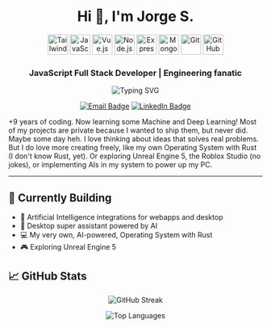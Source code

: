 <h1 align="center">Hi 👋, I'm Jorge S.</h1>

<p align="center">
  <img src="https://cdn.jsdelivr.net/gh/devicons/devicon/icons/tailwindcss/tailwindcss-original.svg" alt="TailwindCSS" width="40" height="40"/>
  <img src="https://cdn.jsdelivr.net/gh/devicons/devicon/icons/javascript/javascript-original.svg" alt="JavaScript" width="40" height="40"/>
  <img src="https://cdn.jsdelivr.net/gh/devicons/devicon/icons/vuejs/vuejs-original.svg" alt="Vue.js" width="40" height="40"/>
  <img src="https://cdn.jsdelivr.net/gh/devicons/devicon/icons/nodejs/nodejs-original.svg" alt="Node.js" width="40" height="40"/>
  <img src="https://cdn.jsdelivr.net/gh/devicons/devicon/icons/express/express-original.svg" alt="Express" width="40" height="40"/>
  <img src="https://cdn.jsdelivr.net/gh/devicons/devicon/icons/mongodb/mongodb-original.svg" alt="MongoDB" width="40" height="40"/>
  <img src="https://cdn.jsdelivr.net/gh/devicons/devicon/icons/git/git-original.svg" alt="Git" width="40" height="40"/>
  <img src="https://cdn.jsdelivr.net/gh/devicons/devicon/icons/github/github-original.svg" alt="GitHub" width="40" height="40"/>
</p>

<h3 align="center">JavaScript Full Stack Developer | Engineering fanatic</h3>
<p align="center">
  <img src="https://readme-typing-svg.demolab.com?font=Fira+Code&size=24&pause=1000&color=38BDF8&center=true&vCenter=true&width=500&lines=Welcome+to+my+GitHub+profile!" alt="Typing SVG" />
</p>

 <div align=center>
  <a href="mailto:jsanchezpc@hotmail.com"><img src="https://img.shields.io/badge/Email-D14836?style=for-the-badge&logo=gmail&logoColor=white" alt="Email Badge"/></a>
  <a href="https://www.linkedin.com/in/jorgesanchezaguila/"><img src="https://img.shields.io/badge/LinkedIn-0A66C2?style=for-the-badge&logo=linkedin&logoColor=white" alt="LinkedIn Badge"/></a>
 </div> 

<p align=left>
  +9 years of coding. Now learning some Machine and Deep Learning! Most of my projects are private because I wanted to ship them, but never did. Maybe some day heh. I love thinking about ideas that solves real problems. But I do love more creating freely, like my own Operating System with Rust (I don't know Rust, yet). Or exploring Unreal Engine 5, the Roblox Studio (no jokes), or implementing AIs in my system to power up my PC.
</p>

---

## 🌱 Currently Building
- 🧠 Artificial Intelligence integrations for webapps and desktop 
- 🔧 Desktop super assistant powered by AI
- 💻 My very own, AI-powered, Operating System with Rust
- 🎮 Exploring Unreal Engine 5

## 📈 GitHub Stats

<p align="center">
  <img src="https://github-readme-streak-stats.herokuapp.com?user=jsanchezpc&theme=tokyonight&hide_border=true" alt="GitHub Streak" />
</p>

<p align="center">
  <img src="https://github-readme-stats.vercel.app/api/top-langs/?username=jsanchezpc&layout=compact&theme=tokyonight&hide_title=true" alt="Top Languages" />
</p>

<!-- <div style="display: flex; justify-content: space-between; width: 100%;">
  <img src="https://github-readme-stats.vercel.app/api?username=jsanchezpc&show_icons=true&theme=tokyonight&hide_title=true" alt="GitHub Stats" />
  <img src="https://github-readme-stats.vercel.app/api/top-langs/?username=jsanchezpc&layout=compact&theme=tokyonight&hide_title=true" alt="Top Languages" />
</div> -->
